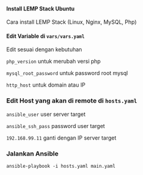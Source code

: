 #### Install LEMP Stack Ubuntu

Cara install LEMP Stack (Linux, Nginx, MySQL, Php)


#### Edit Variable di `vars/vars.yaml`

Edit sesuai dengan kebutuhan

`php_version` untuk merubah versi php

`mysql_root_password` untuk password root mysql

`http_host` untuk domain atau IP

### Edit Host yang akan di remote di `hosts.yaml`

`ansible_user` user server target

`ansible_ssh_pass` password user target 

`192.168.99.11` ganti dengan IP server target

### Jalankan Ansible

```
ansible-playbook -i hosts.yaml main.yaml
```